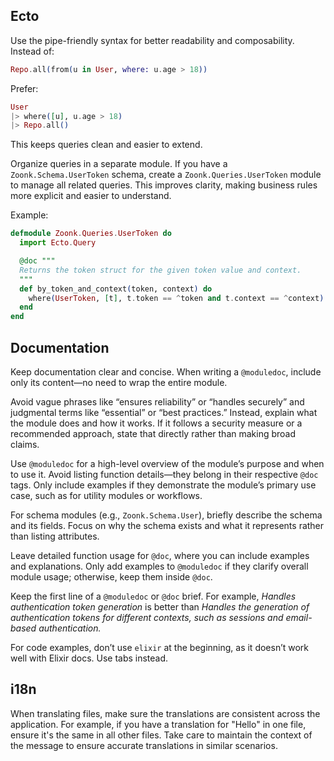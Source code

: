## Ecto

Use the pipe-friendly syntax for better readability and composability. Instead of:

```elixir
Repo.all(from(u in User, where: u.age > 18))
```

Prefer:

```elixir
User
|> where([u], u.age > 18)
|> Repo.all()
```

This keeps queries clean and easier to extend.

Organize queries in a separate module. If you have a `Zoonk.Schema.UserToken` schema, create a `Zoonk.Queries.UserToken` module to manage all related queries. This improves clarity, making business rules more explicit and easier to understand.

Example:

```elixir
defmodule Zoonk.Queries.UserToken do
  import Ecto.Query

  @doc """
  Returns the token struct for the given token value and context.
  """
  def by_token_and_context(token, context) do
    where(UserToken, [t], t.token == ^token and t.context == ^context)
  end
end
```

## Documentation

Keep documentation clear and concise. When writing a `@moduledoc`, include only its content—no need to wrap the entire module.

Avoid vague phrases like “ensures reliability” or “handles securely” and judgmental terms like “essential” or “best practices.” Instead, explain what the module does and how it works. If it follows a security measure or a recommended approach, state that directly rather than making broad claims.

Use `@moduledoc` for a high-level overview of the module’s purpose and when to use it. Avoid listing function details—they belong in their respective `@doc` tags. Only include examples if they demonstrate the module’s primary use case, such as for utility modules or workflows.

For schema modules (e.g., `Zoonk.Schema.User`), briefly describe the schema and its fields. Focus on why the schema exists and what it represents rather than listing attributes.

Leave detailed function usage for `@doc`, where you can include examples and explanations. Only add examples to `@moduledoc` if they clarify overall module usage; otherwise, keep them inside `@doc`.

Keep the first line of a `@moduledoc` or `@doc` brief. For example, _Handles authentication token generation_ is better than _Handles the generation of authentication tokens for different contexts, such as sessions and email-based authentication._

For code examples, don’t use `elixir` at the beginning, as it doesn’t work well with Elixir docs. Use tabs instead.

## i18n

When translating files, make sure the translations are consistent across the application. For example, if you have a translation for "Hello" in one file, ensure it's the same in all other files. Take care to maintain the context of the message to ensure accurate translations in similar scenarios.

